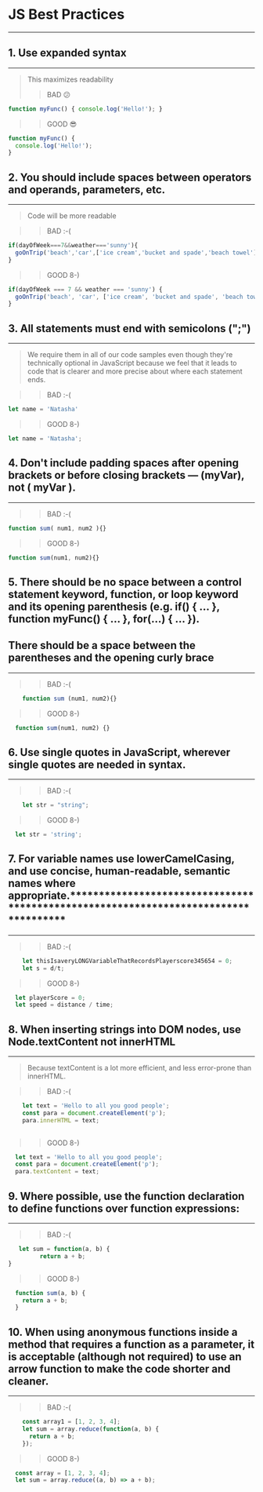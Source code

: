 # JS Best Practices
___________________________________________________________________________________

## 1. Use expanded syntax
************************************************************************************
> This maximizes readability
>> BAD 😕
```js
function myFunc() { console.log('Hello!'); }
```
>> GOOD 😎
```js
function myFunc() {
  console.log('Hello!');
}
```

## 2. You should include spaces between operators and operands, parameters, etc.
************************************************************************************

> Code will be more readable


>> BAD :-(

```js
if(dayOfWeek===7&&weather==='sunny'){
  goOnTrip('beach','car',['ice cream','bucket and spade','beach towel']);
}
```
>> GOOD 8-)
```js
if(dayOfWeek === 7 && weather === 'sunny') {
  goOnTrip('beach', 'car', ['ice cream', 'bucket and spade', 'beach towel']);
}
```
## 3. All statements must end with semicolons (";")
************************************************************************************

> We require them in all of our code samples even though they're technically optional in JavaScript because we feel that it leads to code that is clearer and more precise about where each statement ends.

>> BAD :-(
```js
let name = 'Natasha'

```
>> GOOD 8-)
```js
let name = 'Natasha';

```
## 4. Don't include padding spaces after opening brackets or before closing brackets — (myVar), not ( myVar ). 
 ************************************************************************************
     
>> BAD :-(
  ```js
  function sum( num1, num2 ){}
  
  ```
>> GOOD 8-)
  ```js
  function sum(num1, num2){}
 ``` 
    
## 5. There should be no space between a control statement keyword, function, or loop keyword and its opening parenthesis (e.g. if() { ... }, function myFunc() { ... }, for(...) { ... }).
## There should be a space between the parentheses and the opening curly brace
************************************************************************************
>> BAD :-(

```js
    function sum (num1, num2){}
```
>> GOOD 8-)
  ```js
    function sum(num1, num2) {}
   ```    

## 6. Use single quotes in JavaScript, wherever single quotes are needed in syntax.
************************************************************************************

>> BAD :-(
```js
    let str = "string";
```
>> GOOD 8-)
  ```js
    let str = 'string';
   ``` 
## 7. For variable names use lowerCamelCasing, and use concise, human-readable, semantic names where appropriate.************************************************************************************
************************************************************************************
>> BAD :-(
```js
    let thisIsaveryLONGVariableThatRecordsPlayerscore345654 = 0;
    let s = d/t;
```
 >> GOOD 8-)
  ```js
    let playerScore = 0;
    let speed = distance / time;
   ``` 
## 8. When inserting strings into DOM nodes, use Node.textContent not innerHTML
************************************************************************************

> Because textContent is a lot more efficient, and less error-prone than innerHTML.

>> BAD :-(
```js
    let text = 'Hello to all you good people';
    const para = document.createElement('p');
    para.innerHTML = text;
   
```

>> GOOD 8-)
  ```js
    let text = 'Hello to all you good people';
    const para = document.createElement('p');
    para.textContent = text;
```

## 9. Where possible, use the function declaration to define functions over function expressions:
************************************************************************************

>> BAD :-(
```js
   let sum = function(a, b) {
         return a + b;
}
```

>> GOOD 8-)
  ```js
    function sum(a, b) {
      return a + b;
    }
```
## 10. When using anonymous functions inside a method that requires a function as a parameter, it is acceptable (although not required) to use an arrow function to make the code shorter and cleaner.
************************************************************************************

>> BAD :-(
```js
    const array1 = [1, 2, 3, 4];
    let sum = array.reduce(function(a, b) {
      return a + b;  
    });
```

 >> GOOD 8-)
  ```js
    const array = [1, 2, 3, 4];
    let sum = array.reduce((a, b) => a + b);
```